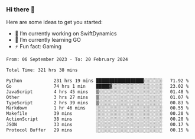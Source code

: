 ### Hi there 👋

Here are some ideas to get you started:

- 🔭 I’m currently working on SwiftDynamics
- 🌱 I’m currently learning GO
-  ⚡ Fun fact: Gaming
  
  <!--
- 👯 I’m looking to collaborate on ...
- 🤔 I’m looking for help with ...
- 💬 Ask me about ...
- 📫 How to reach me: ...
- 😄 Pronouns: ...
-->

<!--START_SECTION:waka-->

```txt
From: 06 September 2023 - To: 20 February 2024

Total Time: 321 hrs 38 mins

Python            231 hrs 19 mins ██████████████████░░░░░░░   71.92 %
Go                74 hrs 1 min    █████▓░░░░░░░░░░░░░░░░░░░   23.02 %
JavaScript        4 hrs 45 mins   ▒░░░░░░░░░░░░░░░░░░░░░░░░   01.48 %
Other             3 hrs 27 mins   ▒░░░░░░░░░░░░░░░░░░░░░░░░   01.07 %
TypeScript        2 hrs 39 mins   ▒░░░░░░░░░░░░░░░░░░░░░░░░   00.83 %
Markdown          1 hr 46 mins    ░░░░░░░░░░░░░░░░░░░░░░░░░   00.55 %
Makefile          39 mins         ░░░░░░░░░░░░░░░░░░░░░░░░░   00.20 %
ActionScript      38 mins         ░░░░░░░░░░░░░░░░░░░░░░░░░   00.20 %
JSON              33 mins         ░░░░░░░░░░░░░░░░░░░░░░░░░   00.17 %
Protocol Buffer   29 mins         ░░░░░░░░░░░░░░░░░░░░░░░░░   00.15 %
```

<!--END_SECTION:waka-->
